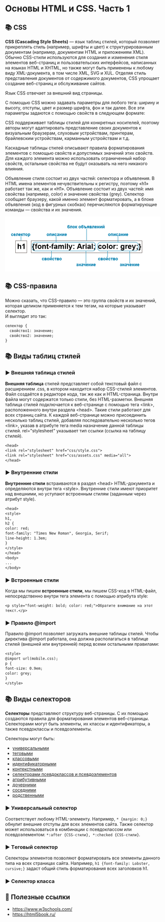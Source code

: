 Основы HTML и CSS. Часть 1
=======

:books: CSS
----

**CSS (Cascading Style Sheets)** — язык таблиц стилей, который позволяет прикреплять стиль (например, шрифты и цвет) к структурированным документам (например, документам HTML и приложениям XML). Обычно CSS-стили используются для создания и изменения стиля элементов веб-страниц и пользовательских интерфейсов, написанных на языках HTML и XHTML, но также могут быть применены к любому виду XML-документа, в том числе XML, SVG и XUL. Отделяя стиль представления документов от содержимого документов, CSS упрощает создание веб-страниц и обслуживание сайтов.

Язык CSS отвечает за внешний вид страницы.

С помощью CSS можно задавать параметры для любого тега: ширину и высоту, отступы, цвет и размер шрифта, фон и так далее. Все эти параметры задаются с помощью свойств в следующем формате:

CSS поддерживает таблицы стилей для конкретных носителей, поэтому авторы могут адаптировать представление своих документов к визуальным браузерам, слуховым устройствам, принтерам, брайлевским устройствам, карманным устройствам и т.д.

Каскадные таблицы стилей описывают правила форматирования элементов с помощью свойств и допустимых значений этих свойств. Для каждого элемента можно использовать ограниченный набор свойств, остальные свойства не будут оказывать на него никакого влияния.

Объявление стиля состоит из двух частей: селектора и объявления. В HTML имена элементов нечувствительны к регистру, поэтому «h1» работает так же, как и «H1». Объявление состоит из двух частей: имя свойства (например, color) и значение свойства (grey). Селектор сообщает браузеру, какой именно элемент форматировать, а в блоке объявления (код в фигурных скобках) перечисляются форматирующие команды — свойства и их значения.

![Image alt](https://github.com/SofiiaZ/A-LEVEL/blob/master/HTML/Structure.bmp)

:books: CSS-правила
----
Можно сказать, что CSS-правило — это группа свойств и их значений, которая целиком применяется к тем тегам, на которые указывает селектор.   
И выглядит это так:

  ```
  селектор {
    свойство1: значение;
    свойство2: значение;
  }
  ```
  
:books: Виды таблиц стилей
----

### :arrow_forward: Внешняя таблица стилей

**Внешняя таблица** стилей представляет собой текстовый файл с расширением .css, в котором находится набор CSS-стилей элементов. Файл создаётся в редакторе кода, так же как и HTML-страница. Внутри файла могут содержатся только стили, без HTML-разметки. Внешняя таблица стилей подключается к веб-странице с помощью тега \<link>, расположенного внутри раздела \<head></head>. Такие стили работают для всех страниц сайта.
К каждой веб-странице можно присоединить несколько таблиц стилей, добавляя последовательно несколько тегов \<link>, указав в атрибуте тега media назначение данной таблицы стилей. rel="stylesheet" указывает тип ссылки (ссылка на таблицу стилей).

```
<head>
<link rel="stylesheet" href="css/style.css">
<link rel="stylesheet" href="css/assets.css" media="all">
</head>
```

### :arrow_forward: Внутренние стили

**Внутренние стили** встраиваются в раздел \<head></head> HTML-документа и определяются внутри тега \<style></style>. Внутренние стили имеют приоритет над внешними, но уступают встроенным стилям (заданным через атрибут style).

```
<head>
<style>
h1, 
h2 {
color: red;
font-family: "Times New Roman", Georgia, Serif;
line-height: 1.3em;
}
</style>
</head>
<body>
...
</body>
```

### :arrow_forward: Встроенные стили

Когда мы пишем **встроенные стили**, мы пишем CSS-код в HTML-файл, непосредственно внутри тега элемента с помощью атрибута style:

```
<p style="font-weight: bold; color: red;">Обратите внимание на этот текст.</p>
```

### :arrow_forward: Правило @import

Правило @import позволяет загружать внешние таблицы стилей. Чтобы директива @import работала, она должна располагаться в таблице стилей (внешней или внутренней) перед всеми остальными правилами:

```
<style>
@import url(mobile.css);
p {
font-size: 0.9em; 
color: grey;
}
</style>
```

:books: Виды селекторов
----

**Селекторы** представляют структуру веб-страницы. С их помощью создаются правила для форматирования элементов веб-страницы. Селекторами могут быть элементы, их классы и идентификаторы, а также псевдоклассы и псевдоэлементы.

Селекторы могут быть:

+ [универсальными](#universal)
+ [теговыми](#tag)
+ [классовыми](#class)
+ [идентификаторными](#abcd)
+ [контекстными](#abcd)
+ [селекторами псевдоклассов и псевдоэлементов](#abcd)
+ [атрибутивными](#abcd)
+ [дочерними](#abcd)
+ [соседними](#abcd)
+ [родственными](#abcd)

### :arrow_forward: <a name="universal">Универсальный селектор</a>

Соответствует любому HTML-элементу. Например, ```* {margin: 0;}``` обнулит внешние отступы для всех элементов сайта. Также селектор может использоваться в комбинации с псевдоклассом или псевдоэлементом: ```*:after {CSS-стили}, *:checked {CSS-стили}```.

### :arrow_forward: <a name="tag">Tеговый селектор</a>

Селекторы элементов позволяют форматировать все элементы данного типа на всех страницах сайта. Например, ```h1 {font-family: Lobster, cursive;}``` задаст общий стиль форматирования всех заголовков h1.

### :arrow_forward: <a name="class">Селектор класса</a>

:link: Полезные ссылки
---------

+ https://www.w3schools.com/
+ https://html5book.ru/
